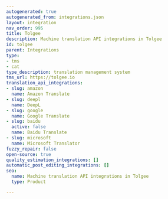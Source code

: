 ```yaml
---
autogenerated: true
autogenerated_from: integrations.json
layout: integration
nav_order: 995
title: Tolgee
description: Machine translation API integrations in Tolgee
id: tolgee
parent: Integrations
type:
- tms
- cat
type_description: translation management system
tms_url: https://tolgee.io
translation_api_integrations:
- slug: amazon
  name: Amazon Translate
- slug: deepl
  name: DeepL
- slug: google
  name: Google Translate
- slug: baidu
  active: false
  name: Baidu Translate
- slug: microsoft
  name: Microsoft Translator
fuzzy_repair: false
open-source: true
quality_estimation_integrations: []
automatic_post_editing_integrations: []
seo:
  name: Machine translation API integrations in Tolgee
  type: Product

---
```


